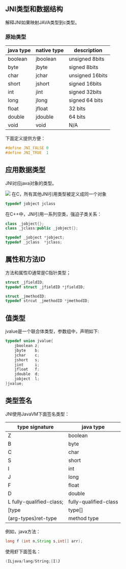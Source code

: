 ## JNI类型和数据结构

解释JNI如果映射JAVA类型到c类型。

### 原始类型

|java type|native type|description|
|--|--|--|
|boolean|jboolean|unsigned 8bits|
|byte|jbyte|signed 8bits|
|char|jchar|unsigned 16bits|
|short|jshort|signed 16bits|
|int|jint|signed 32bits|
|long|jlong|signed 64 bits|
|float|jfloat|32 bits|
|double|jdouble|64 bits|
|void|void|N/A|

下面定义提供方便：

```c
#define JNI_FALSE 0
#define JNI_TRUE  1
```

## 应用数据类型
JNI对应java对象的类型。

<image src="image/02-01.png"/>
在C，所有其他JNI引用类型被定义成同一个对象

```c
typedef jobject jclass
```
在C++中，JNI引用一系列空类，强迫子类关系：

```cpp
class _jobject{};
class _jclass:public _jobject{};

typedef _jobject *jobject;
typedef _jclass  *jclass;
```

## 属性和方法ID
方法和属性ID通常是C指针类型；

```c
struct _jfieldID;
typedef struct _jfieldID *jfieldID;

struct _jmethodID;
typedef strcut _jmethodID *jmethodID;
```

## 值类型
jvalue是一个联合体类型，参数组中，声明如下:

```cpp
typedef union jvalue{
	jboolean z;
	jbyte 	 b;
	jchar    c;
	jshort   s;
	jint     i;
	jfloat   f;
	jdouble  d;
	jobject  l;
}jvalue;
```

## 类型签名

JNI使用JavaVM下面签名类型：

|type signature|java type|
|--|--|
|Z|boolean|
|B|byte|
|C|char|
|S|short|
|I|int|
|J|long|
|F|float|
|D|double|
|L fully-qualified-class;|fully-qualified-class|
|[type|type[]|
|(arg-types)ret-type|method type|

例如，java方法：

```java
long f (int n,String s,int[] arr);
```
使用虾下面签名：

```cpp
(ILjava/lang/String;[I)J
```
